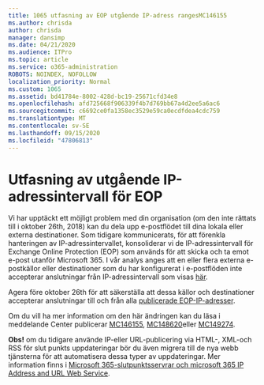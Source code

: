 ```yaml
---
title: 1065 utfasning av EOP utgående IP-adress rangesMC146155
ms.author: chrisda
author: chrisda
manager: dansimp
ms.date: 04/21/2020
ms.audience: ITPro
ms.topic: article
ms.service: o365-administration
ROBOTS: NOINDEX, NOFOLLOW
localization_priority: Normal
ms.custom: 1065
ms.assetid: bd41784e-8002-428d-bc19-25671cfd34e8
ms.openlocfilehash: afd725668f906339f4b7d769bb67a4d2ee5a6ac6
ms.sourcegitcommit: c6692ce0fa1358ec3529e59ca0ecdfdea4cdc759
ms.translationtype: MT
ms.contentlocale: sv-SE
ms.lasthandoff: 09/15/2020
ms.locfileid: "47806813"
---
```

# <a name="deprecation-of-eop-outbound-ip-address-ranges"></a>Utfasning av utgående IP-adressintervall för EOP

Vi har upptäckt ett möjligt problem med din organisation (om den inte rättats till i oktober 26th, 2018) kan du dela upp e-postflödet till dina lokala eller externa destinationer. Som tidigare kommunicerats, för att förenkla hanteringen av IP-adressintervallet, konsoliderar vi de IP-adressintervall för Exchange Online Protection (EOP) som används för att skicka och ta emot e-post utanför Microsoft 365. I vår analys anges att en eller flera externa e-postkällor eller destinationer som du har konfigurerat i e-postflöden inte accepterar anslutningar från IP-adressintervall som visas [här](https://docs.microsoft.com/office365/SecurityCompliance/eop/exchange-online-protection-ip-addresses).

Agera före oktober 26th för att säkerställa att dessa källor och destinationer accepterar anslutningar till och från alla [publicerade EOP-IP-adresser](https://docs.microsoft.com/office365/SecurityCompliance/eop/exchange-online-protection-ip-addresses).

Om du vill ha mer information om den här ändringen kan du läsa i meddelande Center publicerar [MC146155](https://portal.office.com/AdminPortal/home?switchtomodern=true#/MessageCenter?id=MC146155), [MC148620](https://portal.office.com/AdminPortal/home?switchtomodern=true#/MessageCenter?id=MC148620)eller [MC149274](https://portal.office.com/AdminPortal/home?switchtomodern=true#/MessageCenter?id=MC149274).

**Obs!** om du tidigare använde IP-eller URL-publicering via HTML-, XML-och RSS för slut punkts uppdateringar bör du även migrera till de nya webb tjänsterna för att automatisera dessa typer av uppdateringar. Mer information finns i [Microsoft 365-slutpunktsservrar och microsoft 365 IP Address and URL Web Service](https://techcommunity.microsoft.com/t5/Office-365-Blog/Announcing-Office-365-endpoint-categories-and-Office-365-IP/ba-p/177638).
